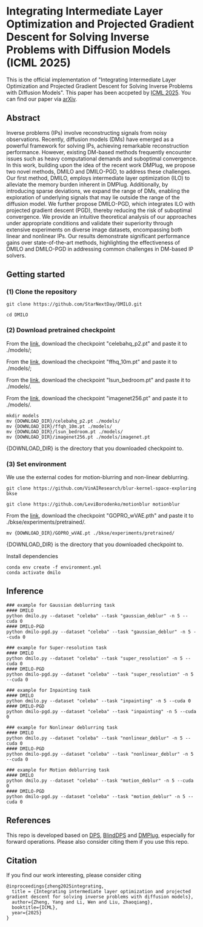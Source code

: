 # Integrating Intermediate Layer Optimization and Projected Gradient Descent for Solving Inverse Problems with Diffusion Models (ICML 2025)

This is the official implementation of "Integrating Intermediate Layer Optimization and Projected Gradient Descent for Solving Inverse Problems with Diffusion Models". This paper has been accpeted by [ICML 2025](https://icml.cc/). You can find our paper via [arXiv](https://arxiv.org/abs/2505.20789).

## Abstract
Inverse problems (IPs) involve reconstructing signals from noisy observations. Recently, diffusion models (DMs) have emerged as a powerful framework for solving IPs, achieving remarkable reconstruction performance. However, existing DM-based methods frequently encounter issues such as heavy computational demands and suboptimal convergence. In this work, building upon the idea of the recent work DMPlug, we propose two novel methods, DMILO and DMILO-PGD, to address these challenges. Our first method, DMILO, employs intermediate layer optimization (ILO) to alleviate the memory burden inherent in DMPlug. Additionally, by introducing sparse deviations, we expand the range of DMs, enabling the exploration of underlying signals that may lie outside the range of the diffusion model. We further propose DMILO-PGD, which integrates ILO with projected gradient descent (PGD), thereby reducing the risk of suboptimal convergence. We provide an intuitive theoretical analysis of our approaches under appropriate conditions and validate their superiority through extensive experiments on diverse image datasets, encompassing both linear and nonlinear IPs. Our results demonstrate significant performance gains over state-of-the-art methods, highlighting the effectiveness of DMILO and DMILO-PGD in addressing common challenges in DM-based IP solvers.

## Getting started 

### (1) Clone the repository

```
git clone https://github.com/StarNextDay/DMILO.git

cd DMILO
```


### (2) Download pretrained checkpoint

From the [link](https://onedrive.live.com/?authkey=%21AOIJGI8FUQXvFf8&id=72419B431C262344%21103807&cid=72419B431C262344), download the checkpoint "celebahq_p2.pt" and paste it to ./models/;

From the [link](https://drive.google.com/drive/folders/1jElnRoFv7b31fG0v6pTSQkelbSX3xGZh), download the checkpoint "ffhq_10m.pt" and paste it to ./models/;

From the [link](https://github.com/openai/guided-diffusion), download the checkpoint "lsun_bedroom.pt" and paste it to ./models/.

From the [link](https://drive.google.com/drive/folders/1jElnRoFv7b31fG0v6pTSQkelbSX3xGZh), download the checkpoint "imagenet256.pt" and paste it to ./models/.
```
mkdir models
mv {DOWNLOAD_DIR}/celebahq_p2.pt ./models/
mv {DOWNLOAD_DIR}/ffqh_10m.pt ./models/
mv {DOWNLOAD_DIR}/lsun_bedroom.pt ./models/
mv {DOWNLOAD_DIR}/imagenet256.pt ./models/imagenet.pt
```
{DOWNLOAD_DIR} is the directory that you downloaded checkpoint to.


### (3) Set environment

We use the external codes for motion-blurring and non-linear deblurring.

```
git clone https://github.com/VinAIResearch/blur-kernel-space-exploring bkse

git clone https://github.com/LeviBorodenko/motionblur motionblur
```

From the [link](https://drive.google.com/file/d/1vRoDpIsrTRYZKsOMPNbPcMtFDpCT6Foy/view), download the checkpoint "GOPRO_wVAE.pth" and paste it to ./bkse/experiments/pretrained/.
```
mv {DOWNLOAD_DIR}/GOPRO_wVAE.pt ./bkse/experiments/pretrained/
```
{DOWNLOAD_DIR} is the directory that you downloaded checkpoint to.

Install dependencies

```
conda env create -f environment.yml
conda activate dmilo
```

## Inference
```
### example for Gaussian deblurring task
#### DMILO
python dmilo.py --dataset "celeba" --task "gaussian_deblur" -n 5 --cuda 0
#### DMILO-PGD
python dmilo-pgd.py --dataset "celeba" --task "gaussian_deblur" -n 5 --cuda 0

### example for Super-resolution task
#### DMILO
python dmilo.py --dataset "celeba" --task "super_resolution" -n 5 --cuda 0
#### DMILO-PGD
python dmilo-pgd.py --dataset "celeba" --task "super_resolution" -n 5 --cuda 0

### example for Inpainting task
#### DMILO
python dmilo.py --dataset "celeba" --task "inpainting" -n 5 --cuda 0
#### DMILO-PGD
python dmilo-pgd.py --dataset "celeba" --task "inpainting" -n 5 --cuda 0

### example for Nonlinear deblurring task
#### DMILO
python dmilo.py --dataset "celeba" --task "nonlinear_deblur" -n 5 --cuda 0
#### DMILO-PGD
python dmilo-pgd.py --dataset "celeba" --task "nonlinear_deblur" -n 5 --cuda 0

### example for Motion deblurring task
#### DMILO
python dmilo.py --dataset "celeba" --task "motion_deblur" -n 5 --cuda 0
#### DMILO-PGD
python dmilo-pgd.py --dataset "celeba" --task "motion_deblur" -n 5 --cuda 0
```

## References
This repo is developed based on [DPS](https://github.com/DPS2022/diffusion-posterior-sampling), [BlindDPS](https://github.com/BlindDPS/blind-dps) and [DMPlug](https://github.com/sun-umn/DMPlug), especially for forward operations. Please also consider citing them if you use this repo.

## Citation

If you find our work interesting, please consider citing
```
@inproceedings{zheng2025integrating,
  title = {Integrating intermediate layer optimization and projected gradient descent for solving inverse problems with diffusion models},
  author={Zheng, Yang and Li, Wen and Liu, Zhaoqiang},
  booktitle={ICML},
  year={2025}
}
```
